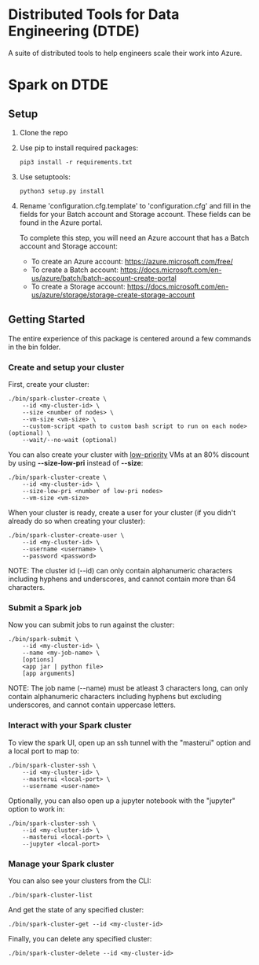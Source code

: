 # Distributed Tools for Data Engineering (DTDE)
A suite of distributed tools to help engineers scale their work into Azure.

# Spark on DTDE

## Setup  
1. Clone the repo
2. Use pip to install required packages:
    ```
    pip3 install -r requirements.txt
    ```
3. Use setuptools:
    ```
    python3 setup.py install
    ```
4. Rename 'configuration.cfg.template' to 'configuration.cfg' and fill in the fields for your Batch account and Storage account. These fields can be found in the Azure portal. 

   To complete this step, you will need an Azure account that has a Batch account and Storage account:
    - To create an Azure account: https://azure.microsoft.com/free/
    - To create a Batch account: https://docs.microsoft.com/en-us/azure/batch/batch-account-create-portal
    - To create a Storage account: https://docs.microsoft.com/en-us/azure/storage/storage-create-storage-account

## Getting Started

The entire experience of this package is centered around a few commands in the bin folder.

### Create and setup your cluster

First, create your cluster:
```
./bin/spark-cluster-create \
    --id <my-cluster-id> \
    --size <number of nodes> \
    --vm-size <vm-size> \
    --custom-script <path to custom bash script to run on each node> (optional) \
    --wait/--no-wait (optional)
```

You can also create your cluster with [low-priority](https://docs.microsoft.com/en-us/azure/batch/batch-low-pri-vms) VMs at an 80% discount by using **--size-low-pri** instead of **--size**:
```
./bin/spark-cluster-create \
    --id <my-cluster-id> \
    --size-low-pri <number of low-pri nodes>
    --vm-size <vm-size>
```

When your cluster is ready, create a user for your cluster (if you didn't already do so when creating your cluster):
```
./bin/spark-cluster-create-user \
    --id <my-cluster-id> \
    --username <username> \
    --password <password>
```
NOTE: The cluster id (--id) can only contain alphanumeric characters including hyphens and underscores, and cannot contain more than 64 characters. 

### Submit a Spark job

Now you can submit jobs to run against the cluster:
```
./bin/spark-submit \
    --id <my-cluster-id> \
    --name <my-job-name> \
    [options] 
    <app jar | python file> 
    [app arguments]
```
NOTE: The job name (--name) must be atleast 3 characters long, can only contain alphanumeric characters including hyphens but excluding underscores, and cannot contain uppercase letters.

### Interact with your Spark cluster

To view the spark UI, open up an ssh tunnel with the "masterui" option and a local port to map to:
```
./bin/spark-cluster-ssh \ 
    --id <my-cluster-id> \
    --masterui <local-port> \
    --username <user-name>
```

Optionally, you can also open up a jupyter notebook with the "jupyter" option to work in:
```
./bin/spark-cluster-ssh \ 
    --id <my-cluster-id> \
    --masterui <local-port> \
    --jupyter <local-port>
```

### Manage your Spark cluster

You can also see your clusters from the CLI:
```
./bin/spark-cluster-list
```

And get the state of any specified cluster:
```
./bin/spark-cluster-get --id <my-cluster-id>
```

Finally, you can delete any specified cluster:
```
./bin/spark-cluster-delete --id <my-cluster-id>
```
